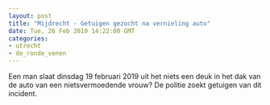 ```yaml
---
layout: post
title: "Mijdrecht - Getuigen gezocht na vernieling auto"
date: Tue, 26 Feb 2019 14:22:00 GMT
categories: 
- utrecht 
- de_ronde_venen 
---
```


Een man slaat dinsdag 19 februari 2019 uit het niets een deuk in het dak van de auto van een nietsvermoedende vrouw? De politie zoekt getuigen van dit incident.
